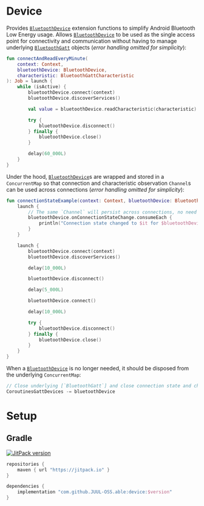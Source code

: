 # Device

Provides [`BluetoothDevice`] extension functions to simplify Android Bluetooth Low Energy usage.
Allows [`BluetoothDevice`] to be used as the single access point for connectivity and communication
without having to manage underlying [`BluetoothGatt`] objects (_error handling omitted for
simplicity_):

```kotlin
fun connectAndReadEveryMinute(
    context: Context,
    bluetoothDevice: BluetoothDevice,
    characteristic: BluetoothGattCharacteristic
): Job = launch {
    while (isActive) {
        bluetoothDevice.connect(context)
        bluetoothDevice.discoverServices()

        val value = bluetoothDevice.readCharacteristic(characteristic).value

        try {
            bluetoothDevice.disconnect()
        } finally {
            bluetoothDevice.close()
        }

        delay(60_000L)
    }
}
```

Under the hood, [`BluetoothDevice`]s are wrapped and stored in a `ConcurrentMap` so that connection
and characteristic observation `Channel`s can be used across connections (_error handling omitted
for simplicity_):

```kotlin
fun connectionStateExample(context: Context, bluetoothDevice: BluetoothDevice) {
    launch {
        // The same `Channel` will persist across connections, no need to resubscribe on reconnect.
        bluetoothDevice.onConnectionStateChange.consumeEach {
            println("Connection state changed to $it for $bluetoothDevice")
        }
    }

    launch {
        bluetoothDevice.connect(context)
        bluetoothDevice.discoverServices()

        delay(10_000L)

        bluetoothDevice.disconnect()

        delay(5_000L)

        bluetoothDevice.connect()

        delay(10_000L)

        try {
            bluetoothDevice.disconnect()
        } finally {
            bluetoothDevice.close()
        }
    }
}
```

When a [`BluetoothDevice`] is no longer needed, it should be disposed from the underlying
`ConcurrentMap`:

```kotlin
// Close underlying [`BluetoothGatt`] and close connection state and characteristic change Channels.
CoroutinesGattDevices -= bluetoothDevice
```

# Setup

## Gradle

[![JitPack version](https://jitpack.io/v/JUUL-OSS/able.svg)](https://jitpack.io/#JUUL-OSS/able)

```groovy
repositories {
    maven { url "https://jitpack.io" }
}

dependencies {
    implementation "com.github.JUUL-OSS.able:device:$version"
}
```


[`BluetoothDevice`]: https://developer.android.com/reference/android/bluetooth/BluetoothDevice
[`BluetoothGatt`]: https://developer.android.com/reference/android/bluetooth/BluetoothGatt
